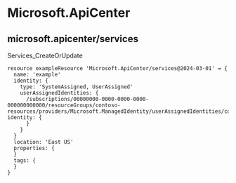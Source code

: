 # Microsoft.ApiCenter

## microsoft.apicenter/services

Services_CreateOrUpdate
```bicep
resource exampleResource 'Microsoft.ApiCenter/services@2024-03-01' = {
  name: 'example'
  identity: {
    type: 'SystemAssigned, UserAssigned'
    userAssignedIdentities: {
      /subscriptions/00000000-0000-0000-0000-000000000000/resourceGroups/contoso-resources/providers/Microsoft.ManagedIdentity/userAssignedIdentities/contoso-identity: {
      }
    }
  }
  location: 'East US'
  properties: {
  }
  tags: {
  }
}
```
